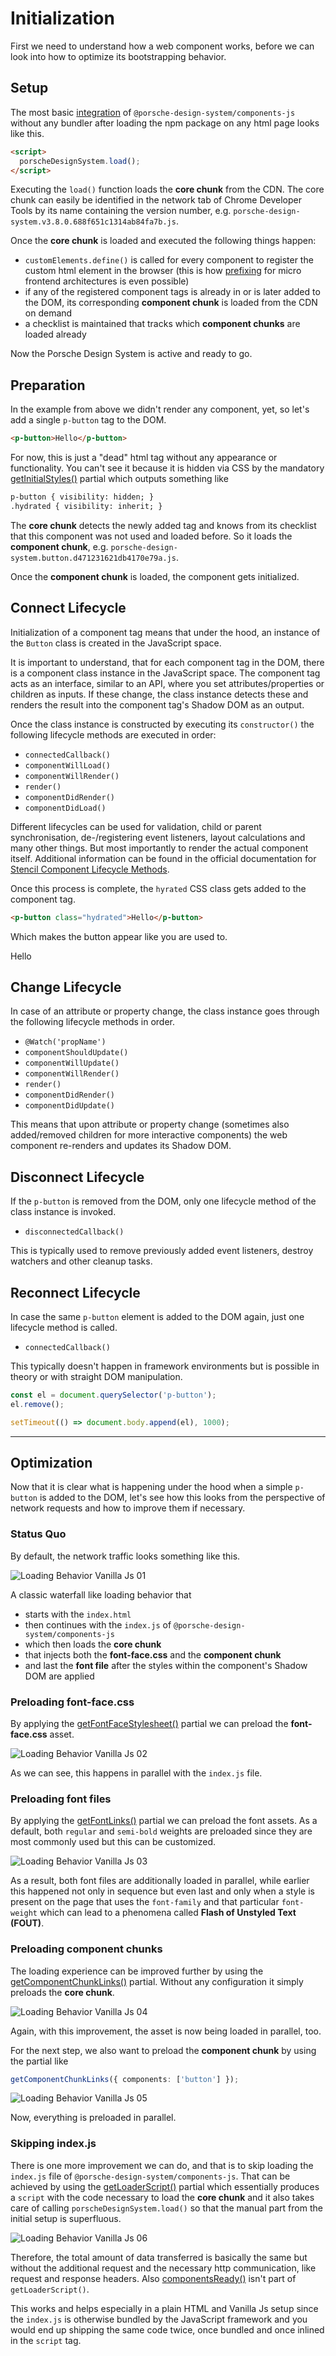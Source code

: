 # Initialization

First we need to understand how a web component works, before we can look into how to optimize its bootstrapping
behavior.

<TableOfContents></TableOfContents>

## Setup

The most basic [integration](developing/vanilla-js/getting-started#integration) of
`@porsche-design-system/components-js` without any bundler after loading the npm package on any html page looks like
this.

```html
<script>
  porscheDesignSystem.load();
</script>
```

Executing the `load()` function loads the **core chunk** from the CDN. The core chunk can easily be identified in the
network tab of Chrome Developer Tools by its name containing the version number, e.g.
`porsche-design-system.v3.8.0.688f651c1314ab84fa7b.js`.

Once the **core chunk** is loaded and executed the following things happen:

- `customElements.define()` is called for every component to register the custom html element in the browser (this is
  how [prefixing](developing/vanilla-js/advanced) for micro frontend architectures is even possible)
- if any of the registered component tags is already in or is later added to the DOM, its corresponding **component
  chunk** is loaded from the CDN on demand
- a checklist is maintained that tracks which **component chunks** are loaded already

Now the Porsche Design System is active and ready to go.

## Preparation

In the example from above we didn't render any component, yet, so let's add a single `p-button` tag to the DOM.

```html
<p-button>Hello</p-button>
```

For now, this is just a "dead" html tag without any appearance or functionality. You can't see it because it is hidden
via CSS by the mandatory [getInitialStyles()](partials/initial-styles) partial which outputs something like

<!-- prettier-ignore -->
```html
p-button { visibility: hidden; }
.hydrated { visibility: inherit; }
```

The **core chunk** detects the newly added tag and knows from its checklist that this component was not used and loaded
before. So it loads the **component chunk**, e.g. `porsche-design-system.button.d471231621db4170e79a.js`.

Once the **component chunk** is loaded, the component gets initialized.

## Connect Lifecycle

Initialization of a component tag means that under the hood, an instance of the `Button` class is created in the
JavaScript space.

<Notification heading="Important" state="warning">
  It is important to understand, that for each component tag in the DOM, there is a component class instance in the JavaScript space. 
  The component tag acts as an interface, similar to an API, where you set attributes/properties or children as inputs. 
  If these change, the class instance detects these and renders the result into the component tag's Shadow DOM as an output.
</Notification>

Once the class instance is constructed by executing its `constructor()` the following lifecycle methods are executed in
order:

- `connectedCallback()`
- `componentWillLoad()`
- `componentWillRender()`
- `render()`
- `componentDidRender()`
- `componentDidLoad()`

Different lifecycles can be used for validation, child or parent synchronisation, de-/registering event listeners,
layout calculations and many other things. But most importantly to render the actual component itself. Additional
information can be found in the official documentation for
[Stencil Component Lifecycle Methods](https://stenciljs.com/docs/component-lifecycle).

Once this process is complete, the `hyrated` CSS class gets added to the component tag.

```html
<p-button class="hydrated">Hello</p-button>
```

Which makes the button appear like you are used to.

<p-button :theme="this.$store.getters.storefrontTheme">Hello</p-button>

## Change Lifecycle

In case of an attribute or property change, the class instance goes through the following lifecycle methods in order.

- `@Watch('propName')`
- `componentShouldUpdate()`
- `componentWillUpdate()`
- `componentWillRender()`
- `render()`
- `componentDidRender()`
- `componentDidUpdate()`

This means that upon attribute or property change (sometimes also added/removed children for more interactive
components) the web component re-renders and updates its Shadow DOM.

## Disconnect Lifecycle

If the `p-button` is removed from the DOM, only one lifecycle method of the class instance is invoked.

- `disconnectedCallback()`

This is typically used to remove previously added event listeners, destroy watchers and other cleanup tasks.

## Reconnect Lifecycle

In case the same `p-button` element is added to the DOM again, just one lifecycle method is called.

- `connectedCallback()`

This typically doesn't happen in framework environments but is possible in theory or with straight DOM manipulation.

```js
const el = document.querySelector('p-button');
el.remove();

setTimeout(() => document.body.append(el), 1000);
```

---

## Optimization

Now that it is clear what is happening under the hood when a simple `p-button` is added to the DOM, let's see how this
looks from the perspective of network requests and how to improve them if necessary.

### Status Quo

By default, the network traffic looks something like this.

![Loading Behavior Vanilla Js 01](../../../assets/loading-behavior-vanilla-js-01.jpg)

A classic waterfall like loading behavior that

- starts with the `index.html`
- then continues with the `index.js` of `@porsche-design-system/components-js`
- which then loads the **core chunk**
- that injects both the **font-face.css** and the **component chunk**
- and last the **font file** after the styles within the component's Shadow DOM are applied

### Preloading font-face.css

By applying the [getFontFaceStylesheet()](partials/font-face-stylesheet) partial we can preload the **font-face.css**
asset.

![Loading Behavior Vanilla Js 02](../../../assets/loading-behavior-vanilla-js-02.jpg)

As we can see, this happens in parallel with the `index.js` file.

### Preloading font files

By applying the [getFontLinks()](partials/font-links) partial we can preload the font assets. As a default, both
`regular` and `semi-bold` weights are preloaded since they are most commonly used but this can be customized.

![Loading Behavior Vanilla Js 03](../../../assets/loading-behavior-vanilla-js-03.jpg)

As a result, both font files are additionally loaded in parallel, while earlier this happened not only in sequence but
even last and only when a style is present on the page that uses the `font-family` and that particular `font-weight`
which can lead to a phenomena called **Flash of Unstyled Text (FOUT)**.

### Preloading component chunks

The loading experience can be improved further by using the [getComponentChunkLinks()](partials/component-chunk-links)
partial. Without any configuration it simply preloads the **core chunk**.

![Loading Behavior Vanilla Js 04](../../../assets/loading-behavior-vanilla-js-04.jpg)

Again, with this improvement, the asset is now being loaded in parallel, too.

For the next step, we also want to preload the **component chunk** by using the partial like

```ts
getComponentChunkLinks({ components: ['button'] });
```

![Loading Behavior Vanilla Js 05](../../../assets/loading-behavior-vanilla-js-05.jpg)

Now, everything is preloaded in parallel.

### Skipping index.js

There is one more improvement we can do, and that is to skip loading the `index.js` file of
`@porsche-design-system/components-js`. That can be achieved by using the [getLoaderScript()](partials/loader-script)
partial which essentially produces a `script` with the code necessary to load the **core chunk** and it also takes care
of calling `porscheDesignSystem.load()` so that the manual part from the initial setup is superfluous.

![Loading Behavior Vanilla Js 06](../../../assets/loading-behavior-vanilla-js-06.jpg)

Therefore, the total amount of data transferred is basically the same but without the additional request and the
necessary http communication, like request and response headers. Also [componentsReady()](developing/components-ready)
isn't part of `getLoaderScript()`.

<Notification heading="Hint" state="warning">
  This works and helps especially in a plain HTML and Vanilla Js setup since the <code>index.js</code> is otherwise 
  bundled by the JavaScript framework and you would end up shipping the same code twice, once bundled and once inlined
  in the <code>script</code> tag.
</Notification>
